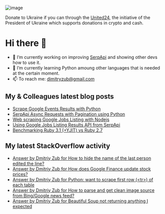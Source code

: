 ![image](https://user-images.githubusercontent.com/78694043/173765763-2ac383da-2612-45c3-b7fc-819728ab8c0d.png)

Donate to Ukraine if you can through the [United24](https://u24.gov.ua/), the initiative of the President of Ukraine which supports donations in crypto and cash.

# Hi there 👋

- 🔭 I’m currently working on improving [SerpApi](https://github.com/serpapi) and showing other devs how to use it.
- 🌱 I’m currently learning Python amoung other languages that is needed at the certain moment.
- 📫 To reach me: dimitryzub@gmail.com


## My & Сolleagues latest blog posts
<!-- BLOG-POST-LIST:START -->
- [Scrape Google Events Results with Python](https://serpapi.com/blog/scrape-google-events-results-with-python/)
- [SerpApi Async Requests with Pagination using Python](https://serpapi.com/blog/serpapi-async-requests-with-pagination-using-python/)
- [Web scraping Google Jobs Listing with Nodejs](https://serpapi.com/blog/web-scraping-google-jobs-listing-with-nodejs/)
- [Using Google Jobs Listing Results API from SerpApi](https://serpapi.com/blog/using-google-jobs-listing-api-from-serpapi/)
- [Benchmarking Ruby 3.1 &lpar;+YJIT&rpar; vs Ruby 2.7](https://serpapi.com/blog/benchmarking-ruby-3-1-yjit-ruby-2-7/)
<!-- BLOG-POST-LIST:END -->

## My latest StackOverflow activity
<!-- STACKOVERFLOW:START -->
- [Answer by Dmitriy Zub for How to hide the name of the last person edited the line?](https://stackoverflow.com/questions/74258777/how-to-hide-the-name-of-the-last-person-edited-the-line/74261357#74261357)
- [Answer by Dmitriy Zub for How does Google Finance update stock prices?](https://stackoverflow.com/questions/16485511/how-does-google-finance-update-stock-prices/74042072#74042072)
- [Answer by Dmitriy Zub for Python: want to scrape first row &lpar;&lt;tr&gt;&rpar; of each table](https://stackoverflow.com/questions/74040999/python-want-to-scrape-first-row-tr-of-each-table/74041552#74041552)
- [Answer by Dmitriy Zub for How to parse and get clean image source from Bing/Google news feed?](https://stackoverflow.com/questions/57373536/how-to-parse-and-get-clean-image-source-from-bing-google-news-feed/74040648#74040648)
- [Answer by Dmitriy Zub for Beautiful Soup not returning anything I expected](https://stackoverflow.com/questions/65158345/beautiful-soup-not-returning-anything-i-expected/74039427#74039427)
<!-- STACKOVERFLOW:END -->
